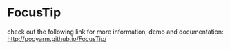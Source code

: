 # FocusTip
check out the following link for more information, demo and documentation:
http://pooyarm.github.io/FocusTip/
